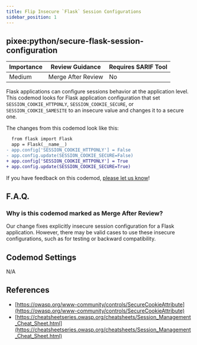 ```yaml
---
title: Flip Insecure `Flask` Session Configurations
sidebar_position: 1
---
```


## pixee:python/secure-flask-session-configuration

| Importance | Review Guidance            | Requires SARIF Tool |
|------------|----------------------------|---------------------|
| Medium       | Merge After Review | No                  |

Flask applications can configure sessions behavior at the application level. 
This codemod looks for Flask application configuration that set `SESSION_COOKIE_HTTPONLY`, `SESSION_COOKIE_SECURE`, or `SESSION_COOKIE_SAMESITE` to an insecure value and changes it to a secure one.

The changes from this codemod look like this:

```diff
  from flask import Flask
  app = Flask(__name__)
- app.config['SESSION_COOKIE_HTTPONLY'] = False
- app.config.update(SESSION_COOKIE_SECURE=False)
+ app.config['SESSION_COOKIE_HTTPONLY'] = True
+ app.config.update(SESSION_COOKIE_SECURE=True)
```

If you have feedback on this codemod, [please let us know](mailto:feedback@pixee.ai)!

## F.A.Q.

### Why is this codemod marked as Merge After Review?

Our change fixes explicitly insecure session configuration for a Flask application. However, there may be valid cases to use these insecure configurations, such as for testing or backward compatibility.

## Codemod Settings

N/A

## References

* [https://owasp.org/www-community/controls/SecureCookieAttribute](https://owasp.org/www-community/controls/SecureCookieAttribute)
* [https://cheatsheetseries.owasp.org/cheatsheets/Session_Management_Cheat_Sheet.html](https://cheatsheetseries.owasp.org/cheatsheets/Session_Management_Cheat_Sheet.html)
